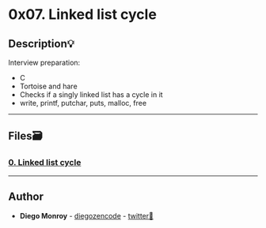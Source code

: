 # 0x07. Linked list cycle

## Description:bulb:
Interview preparation:

* C
* Tortoise and hare
* Checks if a singly linked list has a cycle in it
* write, printf, putchar, puts, malloc, free

---

## Files:card_file_box:
### [0. Linked list cycle](./0-check_cycle.c)

---

## Author
* **Diego Monroy** - [diegozencode](https://github.com/diegozencode) - [twitter:speech_balloon:](https://twitter.com/diegozencode)

